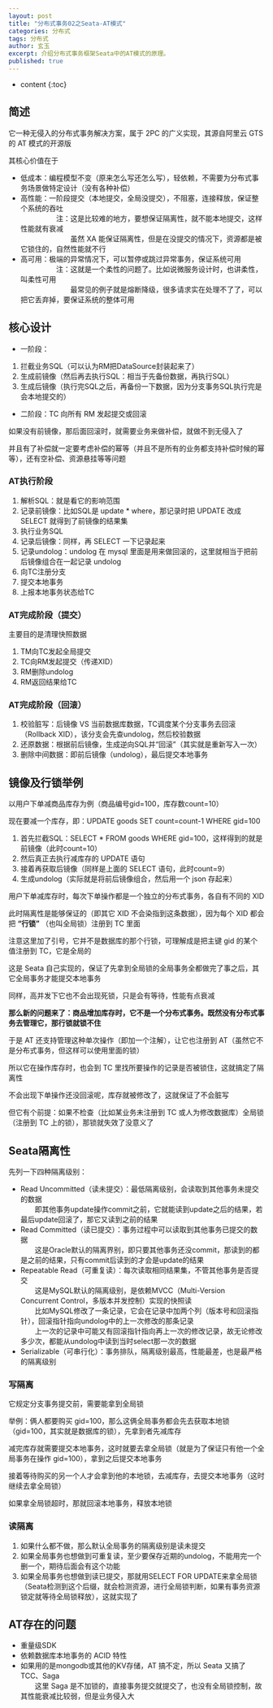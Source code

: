 ```yaml
---
layout: post
title: "分布式事务02之Seata-AT模式"
categories: 分布式
tags: 分布式
author: 玄玉
excerpt: 介绍分布式事务框架Seata中的AT模式的原理。
published: true
---
```


* content
{:toc}


## 简述

它一种无侵入的分布式事务解决方案，属于 2PC 的广义实现，其源自阿里云 GTS 的 AT 模式的开源版

其核心价值在于

* 低成本：编程模型不变（原来怎么写还怎么写），轻依赖，不需要为分布式事务场景做特定设计（没有各种补偿）
* 高性能：一阶段提交（本地提交，全局没提交），不阻塞，连接释放，保证整个系统的吞吐<br>
　　　　　注：这是比较难的地方，要想保证隔离性，就不能本地提交，这样性能就有衰减<br>
　　　　　　　虽然 XA 能保证隔离性，但是在没提交的情况下，资源都是被它锁住的，自然性能就不行
* 高可用：极端的异常情况下，可以暂停或跳过异常事务，保证系统可用<br>
　　　　　注：这就是一个柔性的问题了。比如说微服务设计时，也讲柔性，叫柔性可用<br>
　　　　　　　最常见的例子就是熔断降级，很多请求实在处理不了了，可以把它丢弃掉，要保证系统的整体可用

## 核心设计

* 一阶段：
1. 拦截业务SQL（可以认为RM把DataSource封装起来了）
2. 生成前镜像（然后再去执行SQL：相当于先备份数据，再执行SQL）
3. 生成后镜像（执行完SQL之后，再备份一下数据，因为分支事务SQL执行完是会本地提交的）
* 二阶段：TC 向所有 RM 发起提交或回滚

如果没有前镜像，那后面回滚时，就需要业务来做补偿，就做不到无侵入了

并且有了补偿就一定要考虑补偿的幂等（并且不是所有的业务都支持补偿时候的幂等），还有空补偿、资源悬挂等等问题

### AT执行阶段

1. 解析SQL：就是看它的影响范围
2. 记录前镜像：比如SQL是 update * where，那记录时把 UPDATE 改成 SELECT 就得到了前镜像的结果集
3. 执行业务SQL
4. 记录后镜像：同样，再 SELECT 一下记录起来
5. 记录undolog：undolog 在 mysql 里面是用来做回滚的，这里就相当于把前后镜像组合在一起记录 undolog
6. 向TC注册分支
7. 提交本地事务
8. 上报本地事务状态给TC

### AT完成阶段（提交）

主要目的是清理快照数据

1. TM向TC发起全局提交
2. TC向RM发起提交（传递XID）
3. RM删除undolog
4. RM返回结果给TC

### AT完成阶段（回滚）

1. 校验脏写：后镜像 VS 当前数据库数据，TC调度某个分支事务去回滚（Rollback XID），该分支会先查undolog，然后校验数据
2. 还原数据：根据前后镜像，生成逆向SQL并“回滚”（其实就是重新写入一次）
3. 删除中间数据：即前后镜像（undolog），最后提交本地事务

## 镜像及行锁举例

以用户下单减商品库存为例（商品编号gid=100，库存数count=10）

现在要减一个库存，即：UPDATE goods SET count=count-1 WHERE gid=100

1. 首先拦截SQL：SELECT * FROM goods WHERE gid=100，这样得到的就是前镜像（此时count=10）
2. 然后真正去执行减库存的 UPDATE 语句
3. 接着再获取后镜像（同样是上面的 SELECT 语句，此时count=9）
4. 生成undolog（实际就是将前后镜像组合，然后用一个 json 存起来）

用户下单减库存时，每次下单操作都是一个独立的分布式事务，各自有不同的 XID

此时隔离性是能够保证的（即其它 XID 不会染指到这条数据），因为每个 XID 都会把 **“行锁”** （也叫全局锁）注册到 TC 里面

注意这里加了引号，它并不是数据库的那个行锁，可理解成是把主键 gid 的某个值注册到 TC，它是全局的

这是 Seata 自己实现的，保证了先拿到全局锁的全局事务全都做完了事之后，其它全局事务才能提交本地事务

同样，高并发下它也不会出现死锁，只是会有等待，性能有点衰减

**那么新的问题来了：商品增加库存时，它不是一个分布式事务。既然没有分布式事务去管理它，那行锁就锁不住**

于是 AT 还支持管理这种单次操作（即加一个注解），让它也注册到 AT（虽然它不是分布式事务，但这样可以使用里面的锁）

所以它在操作库存时，也会到 TC 里找所要操作的记录是否被锁住，这就搞定了隔离性

不会出现下单操作还没回滚呢，库存就被修改了，这就保证了不会脏写

但它有个前提：如果不检查（比如某业务未注册到 TC 或人为修改数据库）全局锁（注册到 TC 上的锁），那锁就失效了没意义了

## Seata隔离性

先列一下四种隔离级别：

* Read Uncommitted（读未提交）：最低隔离级别，会读取到其他事务未提交的数据<br>
　　即其他事务update操作commit之前，它就能读到update之后的结果，若最后update回滚了，那它又读到之前的结果
* Read Committed（读已提交）：事务过程中可以读取到其他事务已提交的数据<br>
　　这是Oracle默认的隔离界别，即只要其他事务还没commit，那读到的都是之前的结果，只有commit后读到的才会是update的结果
* Repeatable Read（可重复读）：每次读取相同结果集，不管其他事务是否提交<br>
　　这是MySQL默认的隔离级别，是依赖MVCC（Multi-Version Concurrent Control，多版本并发控制）实现的快照读<br>
　　比如MySQL修改了一条记录，它会在记录中加两个列（版本号和回滚指针），回滚指针指向undolog中的上一次修改的那条记录<br>
　　上一次的记录中可能又有回滚指针指向再上一次的修改记录，故无论修改多少次，都能从undolog中读到当时select那一次的数据
* Serializable（可串行化）：事务排队，隔离级别最高，性能最差，也是最严格的隔离级别

### 写隔离

它规定分支事务提交前，需要能拿到全局锁

举例：俩人都要购买 gid=100，那么这俩全局事务都会先去获取本地锁（gid=100，其实就是数据库的锁），先拿到者先减库存

减完库存就需要提交本地事务，这时就要去拿全局锁（就是为了保证只有他一个全局事务在操作 gid=100），拿到之后提交本地事务

接着等待购买的另一个人才会拿到他的本地锁，去减库存，去提交本地事务（这时继续去拿全局锁）

如果拿全局锁超时，那就回滚本地事务，释放本地锁

### 读隔离

1. 如果什么都不做，那么默认全局事务的隔离级别是读未提交
2. 如果全局事务也想做到可重复读，至少要保存近期的undolog，不能用完一个删一个，期待后面会有这个功能
3. 如果全局事务也想做到读已提交，那就用SELECT FOR UPDATE来拿全局锁（Seata检测到这个后缀，就会检测资源，进行全局锁判断，如果有事务资源锁定就等待全局锁释放），这就实现了

## AT存在的问题

* 重量级SDK
* 依赖数据库本地事务的 ACID 特性
* 如果用的是mongodb或其他的KV存储，AT 搞不定，所以 Seata 又搞了TCC、Saga<br>
　　这里 Saga 是不加锁的，直接事务提交就提交了，也没有全局锁控制，故其性能衰减比较弱，但是业务侵入大